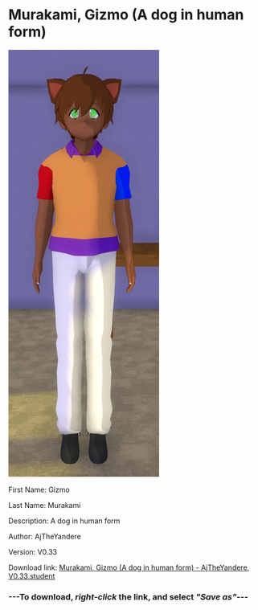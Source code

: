 # Murakami, Gizmo (A dog in human form)

<img src = "https://raw.githubusercontent.com/Arbiter1223/Daigaku-Gurashi-Custom-Students/master/Students/Files/Murakami%2C%20Gizmo%20(A%20dog%20in%20human%20form).png">

First Name: Gizmo

Last Name: Murakami

Description: A dog in human form

Author: AjTheYandere

Version: V0.33

Download link: <a href="https://raw.githubusercontent.com/Arbiter1223/Daigaku-Gurashi-Custom-Students/master/Students/Files/Murakami%2C%20Gizmo%20(A%20dog%20in%20human%20form)%20-%20AjTheYandere%2C%20V0.33.student">Murakami, Gizmo (A dog in human form) - AjTheYandere, V0.33.student</a>

### ---**To download, _right-click_ the link, and select _"Save as"_**---
